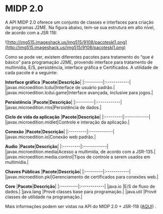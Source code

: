 # MIDP 2.0 #

A API MIDP 2.0 oferece um conjunto de classes e interfaces para criação de programas J2ME. Na figura abaixo, tem-se sua estrutura em alto nível, de acordo com a JSR 118:

![http://img515.imageshack.us/img515/9108/pacoteskl1.png](http://img515.imageshack.us/img515/9108/pacoteskl1.png)

Como se pode ver, existem diferentes pacotes para tratamento do “que é básico” para programação J2ME, provendo interface para tratamento de multimídia, E/S, persistência, interface gráfica e Certificados.
A utilidade de cada pacote é a seguinte:

**Interface gráfica**
|**Pacote**|**Descrição**|
|:---------|:------------|
|javax.microedition.lcdui|Interface de usuário padrão.|
|javax.microedition.lcdui.game|Interface avançada, inclusive para jogos.|

**Persistência**
|**Pacote**|**Descrição**|
|:---------|:------------|
|javax.microedition.rms|Persistência de dados.|

**Ciclo de vida da aplicação**
|**Pacote**|**Descrição**|
|:---------|:------------|
|javax.microedition.midlet|Controle e interação da aplicação.|

**Conexão**
|**Pacote**|**Descrição**|
|:---------|:------------|
|javax.microedition.io|Conexão web padrão.|

**Audio**
|**Pacote**|**Descrição**|
|:---------|:------------|
|javax.microedition.media|Acesso a multimída, de acordo com a JSR-135.|
|javax.microedition.media.control|Tipos de controle a serem usados em multimídia.|

**Chaves Públicas**
|**Pacote**|**Descrição**|
|:---------|:------------|
|javax.microedition.pki|Gerenciamento de certificados para conexões web.|

**Core**
|**Pacote**|**Descrição**|
|:---------|:------------|
|java.io   |E/S de fluxo de dados.|
|java.lang |Provê classes base para programação.|
|java.util |Provê classes de utilidade na programação.|

Mais informações podem ser vistas na API do MIDP 2.0 + JSR-118
([AQUI](http://java.sun.com/javame/reference/apis/jsr118/)) .